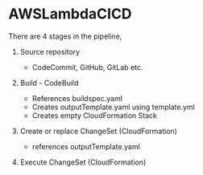 # AWSLambdaCICD
There are 4 stages in the pipeline,
1. Source repository 
	- CodeCommit, GitHub, GitLab etc.

2. Build - CodeBuild
	- References buildspec.yaml
	- Creates outputTemplate.yaml using template.yml
	- Creates empty CloudFormation Stack

3. Create or replace ChangeSet (CloudFormation)
	- references outputTemplate.yaml

4. Execute ChangeSet (CloudFormation)

